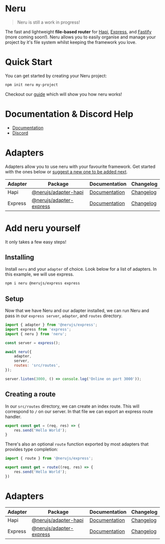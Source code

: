 # Neru

> Neru is still a work in progress!

The fast and lightweight **file-based router** for [Hapi](https://github.com/hapijs/hapi), [Express](https://github.com/expressjs/express), and [Fastify](https://www.fastify.io/) (more coming soon!). Neru allows you to easily organise and manage your project by it's file system whilst keeping the framework you love.

# Quick Start

You can get started by creating your Neru project:

```bash
npm init neru my-project
```

Checkout our [guide](https://www.neru.dev/guide/) which will show you how neru works!

# Documentation & Discord Help

- [Documentation](https://neru.dev/)
- [Discord](https://discord.gg/2Vd4wAjJnm)

# Adapters

Adapters allow you to use neru with your favourite framework.  Get started with the ones below or [suggest a new one to be added next](https://github.com/ghostdevv/neru/issues/new).

| Adapter | Package                                             | Documentation                                       | Changelog                                          |
|---------|-----------------------------------------------------|-----------------------------------------------------|----------------------------------------------------|
| Hapi    | [@nerujs/adapter-hapi](packages/adapter-hapi)       | [Documentation](packages/adapter-hapi/README.md)    | [Changelog](packages/adapter-hapi/CHANGELOG.md)    |
| Express | [@nerujs/adapter-express](packages/adapter-express) | [Documentation](packages/adapter-express/README.md) | [Changelog](packages/adapter-express/CHANGELOG.md) |

# Add neru yourself

It only takes a few easy steps!

## Installing

Install `neru` and your `adapter` of choice.  Look below for a list of adapters.  In this example, we will use express.

```bash
npm i neru @nerujs/express express
```

## Setup

Now that we have Neru and our adapter installed, we can run Neru and pass in our `express server`, `adapter`, and `routes` directory.

```js
import { adapter } from '@nerujs/express';
import express from 'express';
import { neru } from 'neru';

const server = express();

await neru({
    adapter,
    server,
    routes: 'src/routes',
});

server.listen(3000, () => console.log('Online on port 3000'));
```

## Creating a route

In our `src/routes` directory, we can create an index route.  This will correspond to `/` on our server. In that file we can export an express route handler.

```js
export const get = (req, res) => {
    res.send('Hello World');
}
```

There's also an optional `route` function exported by most adapters that provides type completion:

```js
import { route } from '@nerujs/express';

export const get = route((req, res) => {
    res.send('Hello World');
})
```

# Adapters

| Adapter | Package                                             | Documentation                                       | Changelog                                          |
|---------|-----------------------------------------------------|-----------------------------------------------------|----------------------------------------------------|
| Hapi    | [@nerujs/adapter-hapi](packages/adapter-hapi)       | [Documentation](packages/adapter-hapi/README.md)    | [Changelog](packages/adapter-hapi/CHANGELOG.md)    |
| Express | [@nerujs/adapter-express](packages/adapter-express) | [Documentation](packages/adapter-express/README.md) | [Changelog](packages/adapter-express/CHANGELOG.md) |
